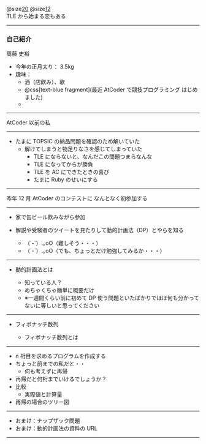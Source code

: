 @size[20](DP（動的計画法）)
@size[12](の入り口の入り口)
<br>
TLE から始まる恋もある

---

### 自己紹介

周藤 史裕

- 今年の正月太り： 3.5kg
- 趣味：
  - 酒（店飲み）、歌
  - @css[text-blue fragment](最近 AtCoder で競技プログラミング はじめました)
  -

---

AtCoder 以前の私

---

- たまに TOPSIC の納品問題を確認のため解いていた
  - 解けてしまうと物足りなさを感じてしまっていた
    - TLE にならないと、なんだこの問題つまらなんな
    - TLE になってからが勝負
    - TLE を AC にできたときの喜び
    - たまに Ruby のせいにする

---

昨年 12 月 AtCoder のコンテストに
なんとなく初参加する

---

- 家で缶ビール飲みながら参加

- 解説や受験者のツイートを見たりして動的計画法（DP）とやらを知る
  - （´-`）.｡oO（難しそう・・・）
  - （´-`）.｡oO（でも、ちょっとだけ勉強してみるか・・・）

---

- 動的計画法とは

  - 知っている人？
  - めちゃくちゃ簡単に概要だけ
  - ※一週間くらい前に初めて DP 使う問題といたばかりでほぼ何も分かってないに等しいと思ってください

---

- フィボナッチ数列

  - フィボナッチ数列とは

---

- n 桁目を求めるプログラムを作成する
- ちょっと前までの私だと・・
  - 何も考えずに再帰
- 再帰だと何桁までいけるでしょうか？
- 比較
  - 実際値と計算量
- 再帰の場合のツリー図

---

- おまけ：ナップザック問題
- おまけ：動的計画法の資料の URL

---
